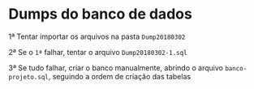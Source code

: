 # Dumps do banco de dados

1ª Tentar importar os arquivos na pasta `Dump20180302`

2ª Se o `1ª` falhar, tentar o arquivo `Dump20180302-1.sql`

3ª Se tudo falhar, criar o banco manualmente, abrindo o arquivo `banco-projeto.sql`, seguindo a ordem de criação das tabelas